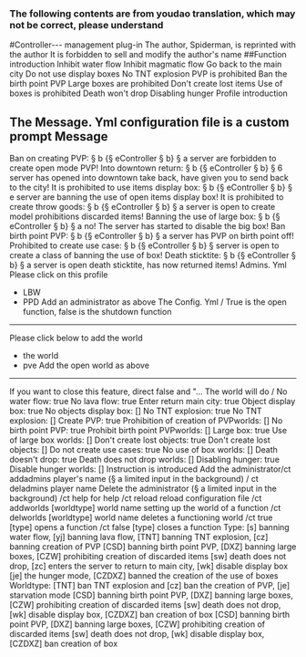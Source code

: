
### The following contents are from youdao translation, which may not be correct, please understand
#Controller--- management plug-in
  The author, Spiderman, is reprinted with the author
  It is forbidden to sell and modify the author's name
##Function introduction
  Inhibit water flow
  Inhibit magmatic flow
  Go back to the main city
  Do not use display boxes
  No TNT explosion
  PVP is prohibited
  Ban the birth point PVP
  Large boxes are prohibited
  Don't create lost items
  Use of boxes is prohibited
  Death won't drop
  Disabling hunger
  Profile introduction
  
## The Message. Yml configuration file is a custom prompt Message
Ban on creating PVP: § b {§ eController § b} § a server are forbidden to create open mode PVP!
Into downtown return: § b {§ eController § b} § 6 server has opened into downtown take back, have given you to send back to the city!
It is prohibited to use items display box: § b {§ eController § b} § e server are banning the use of open items display box!
It is prohibited to create throw goods: § b {§ eController § b} § a server is open to create model prohibitions discarded items!
Banning the use of large box: § b {§ eController § b} § a no! The server has started to disable the big box!
Ban birth point PVP: § b {§ eController § b} § a server has PVP on birth point off!
Prohibited to create use case: § b {§ eController § b} § server is open to create a class of banning the use of box!
Death sticktite: § b {§ eController § b} § a server is open death sticktite, has now returned items!
Admins. Yml
Please click on this profile
- LBW
- PPD
Add an administrator as above
The Config. Yml
/
True is the open function, false is the shutdown function
-------------------- -------------------- -------------------- -------------------- --------------------
Please click below to add the world
- the world
- pve
Add the open world as above
-------------------- -------------------- -------------------- -------------------- --------------------
If you want to close this feature, direct false and "... The world will do
/
No water flow: true
No lava flow: true
Enter return main city: true
Object display box: true
No objects display box: []
No TNT explosion: true
No TNT explosion: []
Create PVP: true
Prohibition of creation of PVPworlds: []
No birth point PVP: true
Prohibit birth point PVPworlds: []
Large box: true
Use of large box worlds: []
Don't create lost objects: true
Don't create lost objects: []
Do not create use cases: true
No use of box worlds: []
Death doesn't drop: true
Death does not drop worlds: []
Disabling hunger: true
Disable hunger worlds: []
Instruction is introduced
Add the administrator/ct addadmins player's name (§ a limited input in the background)
/ ct deladmins player name Delete the administrator (§ a limited input in the background)
/ct help for help
/ct reload reload configuration file
/ct addworlds [worldtype] world name setting up the world of a function
/ct delworlds [worldtype] world name deletes a functioning world
/ct true [type] opens a function
/ct false [type] closes a function
Type:
[s] banning water flow, [yj] banning lava flow, [TNT] banning TNT explosion, [cz] banning creation of PVP
[CSD] banning birth point PVP, [DXZ] banning large boxes, [CZW] prohibiting creation of discarded items
[sw] death does not drop, [zc] enters the server to return to main city, [wk] disable display box
[je] the hunger mode, [CZDXZ] banned the creation of the use of boxes
Worldtype:
[TNT] ban TNT explosion and [cz] ban the creation of PVP, [je] starvation mode
[CSD] banning birth point PVP, [DXZ] banning large boxes, [CZW] prohibiting creation of discarded items
[sw] death does not drop, [wk] disable display box, [CZDXZ] ban creation of box
[CSD] banning birth point PVP, [DXZ] banning large boxes, [CZW] prohibiting creation of discarded items
[sw] death does not drop, [wk] disable display box, [CZDXZ] ban creation of box
